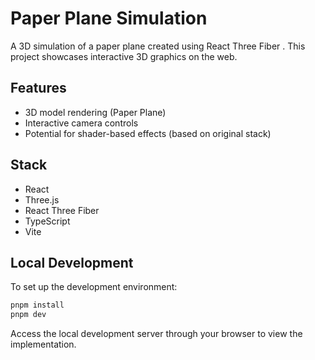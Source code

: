 # Paper Plane Simulation

A 3D simulation of a paper plane created using React Three Fiber . This project showcases interactive 3D graphics on the web.

## Features

- 3D model rendering (Paper Plane)
- Interactive camera controls
- Potential for shader-based effects (based on original stack)

## Stack

- React
- Three.js
- React Three Fiber
- TypeScript
- Vite

## Local Development

To set up the development environment:

```bash
pnpm install
pnpm dev
```

Access the local development server through your browser to view the implementation.
